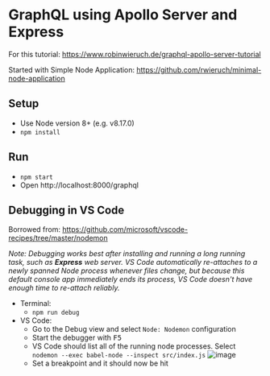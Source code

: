 # GraphQL using Apollo Server and Express

For this tutorial: https://www.robinwieruch.de/graphql-apollo-server-tutorial

Started with Simple Node Application: https://github.com/rwieruch/minimal-node-application

## Setup
* Use Node version 8+ (e.g. v8.17.0)
* `npm install`

## Run
* `npm start`
* Open http://localhost:8000/graphql

## Debugging in VS Code

Borrowed from: https://github.com/microsoft/vscode-recipes/tree/master/nodemon

_Note: Debugging works best after installing and running a long running task, such as **Express** web server. VS Code automatically re-attaches to a newly spanned Node process whenever files change, but because this default console app immediately ends its process, VS Code doesn't have enough time to re-attach reliably._

* Terminal:
  * `npm run debug`
* VS Code:
  * Go to the Debug view and select `Node: Nodemon` configuration
  * Start the debugger with <kbd>F5</kbd>
  * VS Code should list all of the running node processes. Select `nodemon --exec babel-node --inspect src/index.js` 
![image](https://user-images.githubusercontent.com/504505/77853652-0c17a580-719a-11ea-88f1-4fc02ddd568c.png)
  * Set a breakpoint and it should now be hit